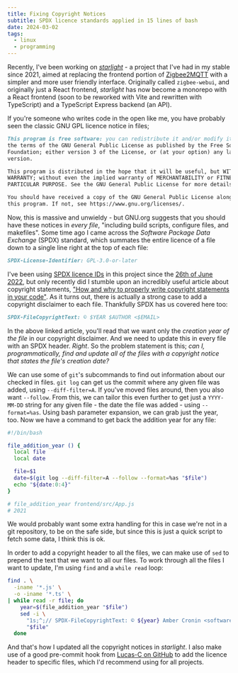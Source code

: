 ```yaml
---
title: Fixing Copyright Notices
subtitle: SPDX licence standards applied in 15 lines of bash
date: 2024-03-02
tags:
  - linux
  - programming
---
```


Recently, I've been working on [_starlight_][5] - a project that I've had in my
stable since 2021, aimed at replacing the frontend portion of [Zigbee2MQTT][0]
with a simpler and more user friendly interface. Originally called
`zigbee-webui`, and originally just a React frontend, _starlight_ has now become
a monorepo with a React frontend (soon to be reworked with Vite and rewritten
with TypeScript) and a TypeScript Express backend (an API).

If you're someone who writes code in the open like me, you have probably seen
the classic GNU GPL licence notice in files;

```md
This program is free software: you can redistribute it and/or modify it under
the terms of the GNU General Public License as published by the Free Software
Foundation; either version 3 of the License, or (at your option) any later
version.

This program is distributed in the hope that it will be useful, but WITHOUT ANY
WARRANTY; without even the implied warranty of MERCHANTABILITY or FITNESS FOR A
PARTICULAR PURPOSE. See the GNU General Public License for more details.

You should have received a copy of the GNU General Public License along with
this program. If not, see https://www.gnu.org/licenses/.
```

Now, this is massive and unwieldy - but GNU.org suggests that you should have
these notices in _every file_, "including build scripts, configure files, and
makefiles". Some time ago I came across the _Software Package Data Exchange_
(SPDX) standard, which summates the entire licence of a file down to a single
line right at the top of each file:

```md
SPDX-License-Identifier: GPL-3.0-or-later
```

I've been using [SPDX licence IDs][1] in this project since the [26th of June
2022][2], but only recently did I stumble upon an incredibly useful article
about copyright statements, ["How and why to properly write copyright statements
in your code"][3]. As it turns out, there is actually a strong case to add a
copyright disclaimer to each file. Thankfully SPDX has us covered here too:

```md
SPDX-FileCopyrightText: © $YEAR $AUTHOR <$EMAIL>
```

In the above linked article, you'll read that we want only the _creation year
of the file_ in our copyright disclaimer. And we need to update this in every
file with an SPDX header. _Right_. So the problem statement is this; _can I,
programmatically, find and update all of the files with a copyright notice that
states the file's creation date?_

We can use some of `git`'s subcommands to find out information about our checked
in files. `git log` can get us the commit where any given file was added, using
`--diff-filter=A`. If you've moved files around, then you also want `--follow`.
From this, we can tailor this even further to get just a `YYYY-MM-DD` string for
any given file - the date the file was added - using `--format=%as`. Using bash
parameter expansion, we can grab just the year, too. Now we have a command to
get back the addition year for any file:

```sh
#!/bin/bash

file_addition_year () {
  local file
  local date

  file=$1
  date=$(git log --diff-filter=A --follow --format=%as "$file")
  echo "${date:0:4}"
}

# file_addition_year frontend/src/App.js
# 2021
```

We would probably want some extra handling for this in case we're not in a git
repository, to be on the safe side, but since this is just a quick script to
fetch some data, I think this is ok.

In order to add a copyright header to all the files, we can make use of `sed` to
prepend the text that we want to all our files. To work through all the files I
want to update, I'm using `find` and a `while read` loop:

```sh
find . \
  -iname '*.js' \
  -o -iname '*.ts' \
| while read -r file; do
    year=$(file_addition_year "$file")
    sed -i \
      "1s;^;// SPDX-FileCopyrightText: © ${year} Amber Cronin <software@amber.vision>\n;" \
      "$file"
  done
```

And that's how I updated all the copyright notices in _starlight_. I also make
use of a good pre-commit hook from [Lucas-C on GitHub][4] to add the licence
header to specific files, which I'd recommend using for all projects.

[0]: https://www.zigbee2mqtt.io/
[1]: https://spdx.dev/learn/handling-license-info/
[2]: https://github.com/amberstarlight/starlight/commit/6eece984ad4739a6a32539cf336c8ace39b29795
[3]: https://matija.suklje.name/how-and-why-to-properly-write-copyright-statements-in-your-code
[4]: https://github.com/Lucas-C/pre-commit-hooks?tab=readme-ov-file#insert-license
[5]: https://github.com/amberstarlight/starlight
